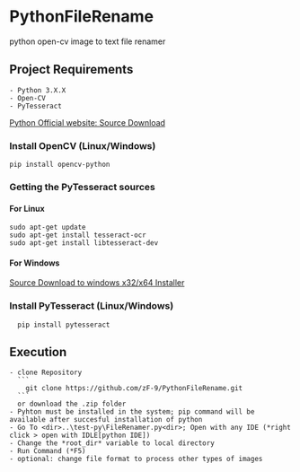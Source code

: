 # PythonFileRename
python open-cv image to text file renamer


 ## Project Requirements ##
    - Python 3.X.X 
    - Open-CV 
    - PyTesseract
[Python Official website: Source Download](https://www.python.org/downloads/windows/)

  ### Install OpenCV (Linux/Windows)
  ```
  pip install opencv-python
  ```
  
   ### Getting the PyTesseract sources
   #### For Linux
  ``` 
  sudo apt-get update
  sudo apt-get install tesseract-ocr
  sudo apt-get install libtesseract-dev
  ```
   #### For Windows
  [Source Download to windows x32/x64 Installer](https://github.com/UB-Mannheim/tesseract/wiki)
  
  ### Install PyTesseract (Linux/Windows)
  ```
    pip install pytesseract
  ```
  
   ## Execution
    - clone Repository 
      ```
        git clone https://github.com/zF-9/PythonFileRename.git
      ```
      or download the .zip folder
    - Pyhton must be installed in the system; pip command will be available after succesful installation of python
    - Go To <dir>..\test-py\FileRenamer.py<dir>; Open with any IDE (*right click > open with IDLE[python IDE])
    - Change the *root_dir* variable to local directory
    - Run Command (*F5)
    - optional: change file format to process other types of images
